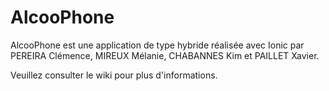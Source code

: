 # AlcooPhone

AlcooPhone est une application de type hybride réalisée avec Ionic par PEREIRA Clémence, MIREUX Mélanie, CHABANNES Kim et PAILLET Xavier.

Veuillez consulter le wiki pour plus d'informations.
